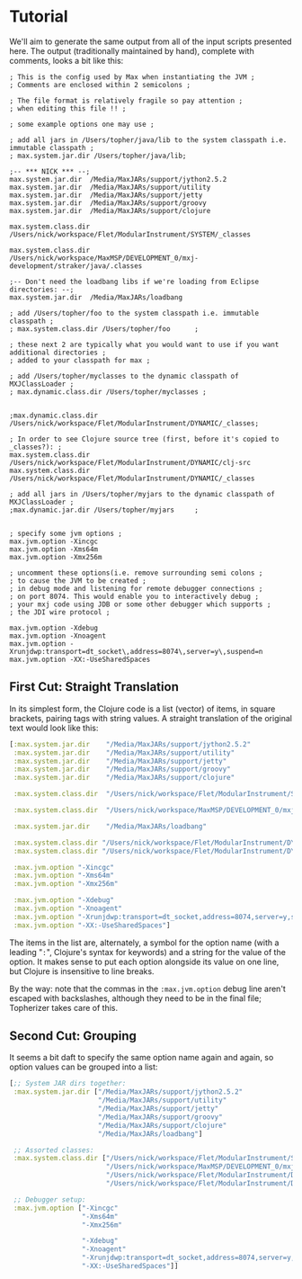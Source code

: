 # Tutorial

We'll aim to generate the same output from all of the input scripts
presented here. The output (traditionally maintained by hand), complete
with comments, looks a bit like this:

```
; This is the config used by Max when instantiating the JVM ;
; Comments are enclosed within 2 semicolons ;

; The file format is relatively fragile so pay attention ;
; when editing this file !! ;

; some example options one may use ;

; add all jars in /Users/topher/java/lib to the system classpath i.e. immutable classpath ;
; max.system.jar.dir /Users/topher/java/lib;

;-- *** NICK *** --;
max.system.jar.dir	/Media/MaxJARs/support/jython2.5.2
max.system.jar.dir	/Media/MaxJARs/support/utility
max.system.jar.dir	/Media/MaxJARs/support/jetty
max.system.jar.dir	/Media/MaxJARs/support/groovy
max.system.jar.dir	/Media/MaxJARs/support/clojure

max.system.class.dir	/Users/nick/workspace/Flet/ModularInstrument/SYSTEM/_classes

max.system.class.dir	/Users/nick/workspace/MaxMSP/DEVELOPMENT_0/mxj-development/straker/java/.classes

;-- Don't need the loadbang libs if we're loading from Eclipse directories: --;
max.system.jar.dir	/Media/MaxJARs/loadbang

; add /Users/topher/foo to the system classpath i.e. immutable classpath ;
; max.system.class.dir /Users/topher/foo      ;

; these next 2 are typically what you would want to use if you want additional directories ;
; added to your classpath for max ;

; add /Users/topher/myclasses to the dynamic classpath of MXJClassLoader ;
; max.dynamic.class.dir /Users/topher/myclasses ;


;max.dynamic.class.dir /Users/nick/workspace/Flet/ModularInstrument/DYNAMIC/_classes;

; In order to see Clojure source tree (first, before it's copied to _classes?): ;
max.system.class.dir /Users/nick/workspace/Flet/ModularInstrument/DYNAMIC/clj-src
max.system.class.dir /Users/nick/workspace/Flet/ModularInstrument/DYNAMIC/_classes

; add all jars in /Users/topher/myjars to the dynamic classpath of MXJClassLoader ;
;max.dynamic.jar.dir /Users/topher/myjars     ;


; specify some jvm options ;
max.jvm.option -Xincgc
max.jvm.option -Xms64m
max.jvm.option -Xmx256m

; uncomment these options(i.e. remove surrounding semi colons ;
; to cause the JVM to be created ;
; in debug mode and listening for remote debugger connections ;
; on port 8074. This would enable you to interactively debug ;
; your mxj code using JDB or some other debugger which supports ;
; the JDI wire protocol ;

max.jvm.option -Xdebug
max.jvm.option -Xnoagent
max.jvm.option -Xrunjdwp:transport=dt_socket\,address=8074\,server=y\,suspend=n
max.jvm.option -XX:-UseSharedSpaces
```

## First Cut: Straight Translation

In its simplest form, the Clojure code is a list (vector) of items, in square
brackets, pairing tags with string values. A straight translation of the
original text would look like this:

```clojure
[:max.system.jar.dir	"/Media/MaxJARs/support/jython2.5.2"
 :max.system.jar.dir	"/Media/MaxJARs/support/utility"
 :max.system.jar.dir	"/Media/MaxJARs/support/jetty"
 :max.system.jar.dir	"/Media/MaxJARs/support/groovy"
 :max.system.jar.dir	"/Media/MaxJARs/support/clojure"

 :max.system.class.dir	"/Users/nick/workspace/Flet/ModularInstrument/SYSTEM/_classes"

 :max.system.class.dir	"/Users/nick/workspace/MaxMSP/DEVELOPMENT_0/mxj-development/straker/java/.classes"

 :max.system.jar.dir	"/Media/MaxJARs/loadbang"

 :max.system.class.dir "/Users/nick/workspace/Flet/ModularInstrument/DYNAMIC/clj-src"
 :max.system.class.dir "/Users/nick/workspace/Flet/ModularInstrument/DYNAMIC/_classes"

 :max.jvm.option "-Xincgc"
 :max.jvm.option "-Xms64m"
 :max.jvm.option "-Xmx256m"

 :max.jvm.option "-Xdebug"
 :max.jvm.option "-Xnoagent"
 :max.jvm.option "-Xrunjdwp:transport=dt_socket,address=8074,server=y,suspend=n"
 :max.jvm.option "-XX:-UseSharedSpaces"]
```

The items in the list are, alternately, a symbol for the option name
(with a leading "`:`", Clojure's syntax for keywords) and a string for
the value of the option. It makes sense to put each option alongside its value
on one line, but Clojure is insensitive to line breaks.

By the way: note that the commas in the `:max.jvm.option` debug line
aren't escaped with backslashes, although they need to be in the final
file; Topherizer takes care of this.

## Second Cut: Grouping

It seems a bit daft to specify the same option name again and again, so
option values can be grouped into a list:

```clojure
[;; System JAR dirs together:
 :max.system.jar.dir ["/Media/MaxJARs/support/jython2.5.2"
                      "/Media/MaxJARs/support/utility"
                      "/Media/MaxJARs/support/jetty"
                      "/Media/MaxJARs/support/groovy"
                      "/Media/MaxJARs/support/clojure"
                      "/Media/MaxJARs/loadbang"]

 ;; Assorted classes:
 :max.system.class.dir ["/Users/nick/workspace/Flet/ModularInstrument/SYSTEM/_classes"
                        "/Users/nick/workspace/MaxMSP/DEVELOPMENT_0/mxj-development/straker/java/.classes"
                        "/Users/nick/workspace/Flet/ModularInstrument/DYNAMIC/clj-src"
                        "/Users/nick/workspace/Flet/ModularInstrument/DYNAMIC/_classes"]

 ;; Debugger setup:
 :max.jvm.option ["-Xincgc"
                  "-Xms64m"
                  "-Xmx256m"

                  "-Xdebug"
                  "-Xnoagent"
                  "-Xrunjdwp:transport=dt_socket,address=8074,server=y,suspend=n"
                  "-XX:-UseSharedSpaces"]]
```
